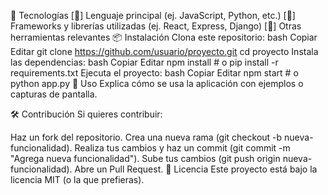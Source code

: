 🚀 Tecnologías
[🔹] Lenguaje principal (ej. JavaScript, Python, etc.)
[🔹] Frameworks y librerías utilizadas (ej. React, Express, Django)
[🔹] Otras herramientas relevantes
📦 Instalación
Clona este repositorio:
bash
Copiar
Editar
git clone https://github.com/usuario/proyecto.git
cd proyecto
Instala las dependencias:
bash
Copiar
Editar
npm install  # o pip install -r requirements.txt
Ejecuta el proyecto:
bash
Copiar
Editar
npm start  # o python app.py
📖 Uso
Explica cómo se usa la aplicación con ejemplos o capturas de pantalla.

🛠 Contribución
Si quieres contribuir:

Haz un fork del repositorio.
Crea una nueva rama (git checkout -b nueva-funcionalidad).
Realiza tus cambios y haz un commit (git commit -m "Agrega nueva funcionalidad").
Sube tus cambios (git push origin nueva-funcionalidad).
Abre un Pull Request.
📝 Licencia
Este proyecto está bajo la licencia MIT (o la que prefieras).
